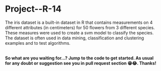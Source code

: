 # Project--R-14

<table>
  The iris dataset is a built-in dataset in R that contains measurements on 4 different attributes (in centimeters) for 50 flowers from 3 different species.
  These measures were used to create a svm model to classify the species.<br>
  The dataset is often used in data mining, classification and clustering examples and to test algorithms.
</table>

**So what are you waiting for...? Jump to the code to get started. As usual for any doubt or suggestion see you in pull request section 😁😂. Thanks!**
